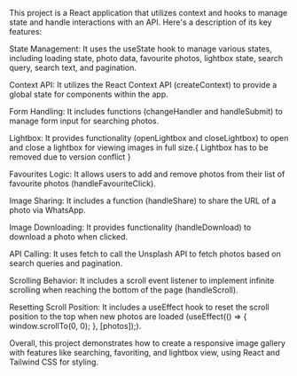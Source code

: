 This project is a React application that utilizes context and hooks to manage state and handle interactions with an API. Here's a description of its key features:

State Management: It uses the useState hook to manage various states, including loading state, photo data, favourite photos, lightbox state, search query, search text, and pagination.

Context API: It utilizes the React Context API (createContext) to provide a global state for components within the app.

Form Handling: It includes functions (changeHandler and handleSubmit) to manage form input for searching photos.

Lightbox: It provides functionality (openLightbox and closeLightbox) to open and close a lightbox for viewing images in full size.{
  Lightbox has to be removed due to version conflict
}

Favourites Logic: It allows users to add and remove photos from their list of favourite photos (handleFavouriteClick).

Image Sharing: It includes a function (handleShare) to share the URL of a photo via WhatsApp.

Image Downloading: It provides functionality (handleDownload) to download a photo when clicked.

API Calling: It uses fetch to call the Unsplash API to fetch photos based on search queries and pagination.

Scrolling Behavior: It includes a scroll event listener to implement infinite scrolling when reaching the bottom of the page (handleScroll).

Resetting Scroll Position: It includes a useEffect hook to reset the scroll position to the top when new photos are loaded (useEffect(() => { window.scrollTo(0, 0); }, [photos]);).

Overall, this project demonstrates how to create a responsive image gallery with features like searching, favoriting, and lightbox view, using React and Tailwind CSS for styling.